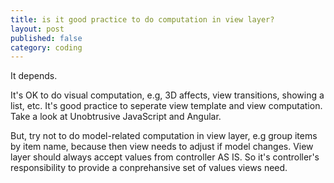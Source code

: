 ```yaml
---
title: is it good practice to do computation in view layer?
layout: post
published: false
category: coding
---
```


It depends.

It's OK to do visual computation, e.g, 3D affects, view transitions, showing a list, etc. It's good practice to seperate view template and view computation. Take a look at Unobtrusive JavaScript and Angular.

But, try not to do model-related computation in view layer, e.g group items by item name, because then view needs to adjust if model changes. View layer should always accept values from controller AS IS. So it's controller's responsibility to provide a conprehansive set of values views need.
